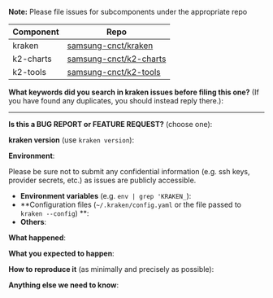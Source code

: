 <!-- Thanks for filing an issue! Before hitting the button, please answer these questions.-->

**Note:** Please file issues for subcomponents under the appropriate repo

| Component | Repo                                                                           |
| --------- | ------------------------------------------------------------------------------ |
| kraken    | [samsung-cnct/kraken](https://github.com/samsung-cnct/kraken/issues/new)         |
| k2-charts | [samsung-cnct/k2-charts](https://github.com/samsung-cnct/k2-charts/issues/new) |
| k2-tools  | [samsung-cnct/k2-tools](https://github.com/samsung-cnct/k2-tools/issues/new)   |

**What keywords did you search in kraken issues before filing this one?** (If you have found any duplicates, you should instead reply there.):

---

**Is this a BUG REPORT or FEATURE REQUEST?** (choose one):

<!--
If this is a BUG REPORT, please:
  - Fill in as much of the template below as you can.  If you leave out
    information, we can't help you as well.

If this is a FEATURE REQUEST, please:
  - Describe *in detail* the feature/behavior/change you'd like to see.

In both cases, be ready for followup questions, and please respond in a timely
manner.  If we can't reproduce a bug or think a feature already exists, we
might close your issue.  If we're wrong, PLEASE feel free to reopen it and
explain why.
-->

**kraken version** (use `kraken version`):


**Environment**:

Please be sure not to submit any confidential information (e.g. ssh keys, provider secrets, etc.) as issues are publicly accessible.

- **Environment variables** (e.g. `env | grep 'KRAKEN_`):
- **Configuration files (`~/.kraken/config.yaml` or the file passed to `kraken --config`) **:
- **Others**:


**What happened**:


**What you expected to happen**:


**How to reproduce it** (as minimally and precisely as possible):


**Anything else we need to know**:
